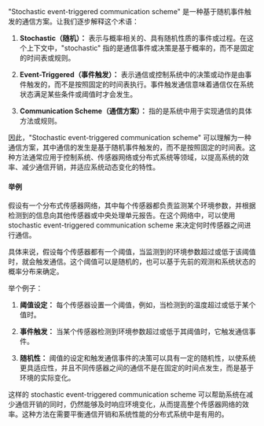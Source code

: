 "Stochastic event-triggered communication scheme" 是一种基于随机事件触发的通信方案。让我们逐步解释这个术语：

1. **Stochastic（随机）：** 表示与概率相关的、具有随机性质的事件或过程。在这个上下文中，"stochastic" 指的是通信事件或决策是基于概率的，而不是固定的时间表或规则。

2. **Event-Triggered（事件触发）：** 表示通信或控制系统中的决策或动作是由事件触发的，而不是按照固定的时间表执行。事件触发通信意味着通信仅在系统状态满足某些条件或阈值时才会发生。

3. **Communication Scheme（通信方案）：** 指的是系统中用于实现通信的具体方法或规则。

因此，"Stochastic event-triggered communication scheme" 可以理解为一种通信方案，其中通信的发生是基于随机事件触发的，而不是按照固定的时间表。这种方法通常应用于控制系统、传感器网络或分布式系统等领域，以提高系统的效率、减少通信开销，并适应系统动态变化的特性。

#### 举例

假设有一个分布式传感器网络，其中每个传感器都负责监测某个环境参数，并根据检测到的信息向其他传感器或中央处理单元报告。在这个网络中，可以使用 stochastic event-triggered communication scheme 来决定何时传感器之间进行通信。

具体来说，假设每个传感器都有一个阈值，当监测到的环境参数超过或低于该阈值时，就会触发通信。这个阈值可以是随机的，也可以基于先前的观测和系统状态的概率分布来确定。

举个例子：

1. **阈值设定：** 每个传感器设置一个阈值，例如，当检测到的温度超过或低于某个值时。

2. **事件触发：** 当某个传感器检测到环境参数超过或低于其阈值时，它触发通信事件。

3. **随机性：** 阈值的设定和触发通信事件的决策可以具有一定的随机性，以使系统更具适应性，并且不同传感器之间的通信不是在固定的时间点发生，而是基于环境的实际变化。

这样的 stochastic event-triggered communication scheme 可以帮助系统在减少通信开销的同时，仍然能够及时响应环境变化，从而提高整个传感器网络的效率。这种方法在需要平衡通信开销和系统性能的分布式系统中是有用的。
